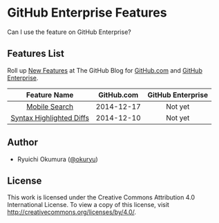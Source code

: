 # GitHub Enterprise Features

Can I use the feature on GitHub Enterprise?

## Features List

Roll up [New Features][blog] at The GitHub Blog for [GitHub.com][github] and [GitHub Enterprise][github-enterprise].

| Feature Name | GitHub.com | GitHub Enterprise |
| :-: | :-: | :-: |
| [Mobile Search][1924] | 2014-12-17 | Not yet |
| [Syntax Highlighted Diffs][1932] | 2014-12-10 | Not yet |

## Author

* Ryuichi Okumura ([@okuryu][okuryu])

## License

This work is licensed under the Creative Commons Attribution 4.0 International License. To view a copy of this license, visit http://creativecommons.org/licenses/by/4.0/.

[1924]: https://github.com/blog/1924-mobile-search
[1932]: https://github.com/blog/1932-syntax-highlighted-diffs
[github-enterprise]: https://enterprise.github.com/
[github]: https://github.com/
[blog]: https://github.com/blog/category/ship
[okuryu]: https://github.com/okuryu

